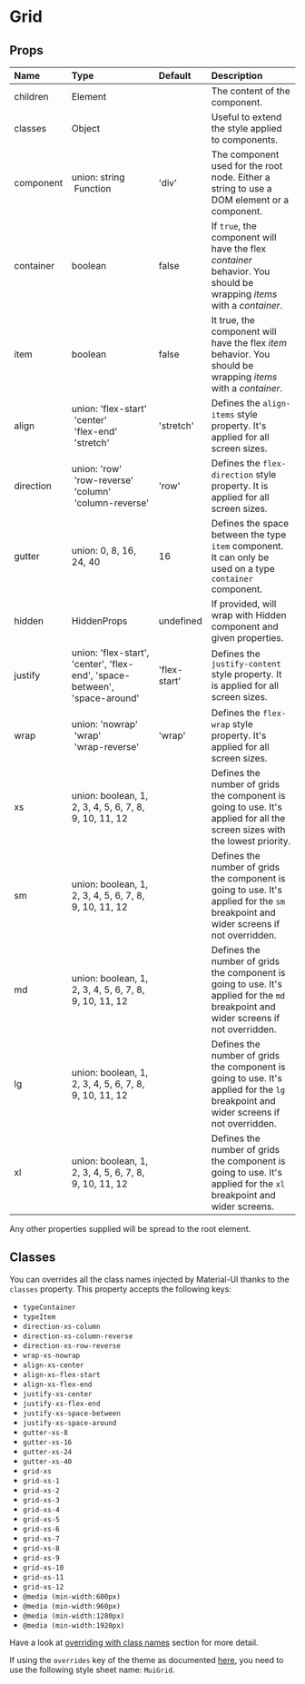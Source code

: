 # Grid



## Props
| Name | Type | Default | Description |
|:-----|:-----|:--------|:------------|
| children | Element |  | The content of the component. |
| classes | Object |  | Useful to extend the style applied to components. |
| component | union:&nbsp;string<br>&nbsp;Function<br> | 'div' | The component used for the root node. Either a string to use a DOM element or a component. |
| container | boolean | false | If `true`, the component will have the flex *container* behavior. You should be wrapping *items* with a *container*. |
| item | boolean | false | It true, the component will have the flex *item* behavior. You should be wrapping *items* with a *container*. |
| align | union:&nbsp;'flex-start'<br>&nbsp;'center'<br>&nbsp;'flex-end'<br>&nbsp;'stretch'<br> | 'stretch' | Defines the `align-items` style property. It's applied for all screen sizes. |
| direction | union:&nbsp;'row'<br>&nbsp;'row-reverse'<br>&nbsp;'column'<br>&nbsp;'column-reverse'<br> | 'row' | Defines the `flex-direction` style property. It is applied for all screen sizes. |
| gutter | union:&nbsp;0, 8, 16, 24, 40<br> | 16 | Defines the space between the type `item` component. It can only be used on a type `container` component. |
| hidden | HiddenProps | undefined | If provided, will wrap with Hidden component and given properties. |
| justify | union:&nbsp;'flex-start', 'center', 'flex-end', 'space-between', 'space-around'<br> | 'flex-start' | Defines the `justify-content` style property. It is applied for all screen sizes. |
| wrap | union:&nbsp;'nowrap'<br>&nbsp;'wrap'<br>&nbsp;'wrap-reverse'<br> | 'wrap' | Defines the `flex-wrap` style property. It's applied for all screen sizes. |
| xs | union:&nbsp;boolean, 1, 2, 3, 4, 5, 6, 7, 8, 9, 10, 11, 12<br> |  | Defines the number of grids the component is going to use. It's applied for all the screen sizes with the lowest priority. |
| sm | union:&nbsp;boolean, 1, 2, 3, 4, 5, 6, 7, 8, 9, 10, 11, 12<br> |  | Defines the number of grids the component is going to use. It's applied for the `sm` breakpoint and wider screens if not overridden. |
| md | union:&nbsp;boolean, 1, 2, 3, 4, 5, 6, 7, 8, 9, 10, 11, 12<br> |  | Defines the number of grids the component is going to use. It's applied for the `md` breakpoint and wider screens if not overridden. |
| lg | union:&nbsp;boolean, 1, 2, 3, 4, 5, 6, 7, 8, 9, 10, 11, 12<br> |  | Defines the number of grids the component is going to use. It's applied for the `lg` breakpoint and wider screens if not overridden. |
| xl | union:&nbsp;boolean, 1, 2, 3, 4, 5, 6, 7, 8, 9, 10, 11, 12<br> |  | Defines the number of grids the component is going to use. It's applied for the `xl` breakpoint and wider screens. |

Any other properties supplied will be spread to the root element.
## Classes

You can overrides all the class names injected by Material-UI thanks to the `classes` property.
This property accepts the following keys:
- `typeContainer`
- `typeItem`
- `direction-xs-column`
- `direction-xs-column-reverse`
- `direction-xs-row-reverse`
- `wrap-xs-nowrap`
- `align-xs-center`
- `align-xs-flex-start`
- `align-xs-flex-end`
- `justify-xs-center`
- `justify-xs-flex-end`
- `justify-xs-space-between`
- `justify-xs-space-around`
- `gutter-xs-8`
- `gutter-xs-16`
- `gutter-xs-24`
- `gutter-xs-40`
- `grid-xs`
- `grid-xs-1`
- `grid-xs-2`
- `grid-xs-3`
- `grid-xs-4`
- `grid-xs-5`
- `grid-xs-6`
- `grid-xs-7`
- `grid-xs-8`
- `grid-xs-9`
- `grid-xs-10`
- `grid-xs-11`
- `grid-xs-12`
- `@media (min-width:600px)`
- `@media (min-width:960px)`
- `@media (min-width:1280px)`
- `@media (min-width:1920px)`

Have a look at [overriding with class names](/customization/overrides#overriding-with-class-names)
section for more detail.

If using the `overrides` key of the theme as documented
[here](/customization/themes#customizing-all-instances-of-a-component-type),
you need to use the following style sheet name: `MuiGrid`.
